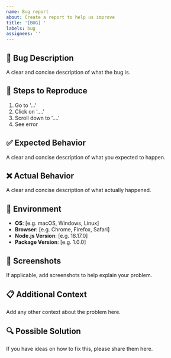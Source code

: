 ```yaml
---
name: Bug report
about: Create a report to help us improve
title: '[BUG] '
labels: bug
assignees: ''
---
```


## 🐛 Bug Description
A clear and concise description of what the bug is.

## 🔄 Steps to Reproduce
1. Go to '...'
2. Click on '....'
3. Scroll down to '....'
4. See error

## ✅ Expected Behavior
A clear and concise description of what you expected to happen.

## ❌ Actual Behavior
A clear and concise description of what actually happened.

## 📱 Environment
- **OS**: [e.g. macOS, Windows, Linux]
- **Browser**: [e.g. Chrome, Firefox, Safari]
- **Node.js Version**: [e.g. 18.17.0]
- **Package Version**: [e.g. 1.0.0]

## 📸 Screenshots
If applicable, add screenshots to help explain your problem.

## 📋 Additional Context
Add any other context about the problem here.

## 🔍 Possible Solution
If you have ideas on how to fix this, please share them here.
